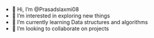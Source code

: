 - 👋 Hi, I’m @Prasadslaxmi08
- 👀 I’m interested in exploring new things
- 🌱 I’m currently learning Data structures and algorithms
- 💞️ I’m looking to collaborate on projects

<!---
Prasadslaxmi08/Prasadslaxmi08 is a ✨ special ✨ repository because its `README.md` (this file) appears on your GitHub profile.
You can click the Preview link to take a look at your changes.
--->
